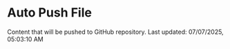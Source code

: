 # Auto Push File

Content that will be pushed to GitHub repository.
Last updated: 07/07/2025, 05:03:10 AM